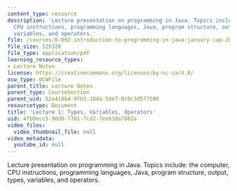 ```yaml
---
content_type: resource
description: 'Lecture presentation on programming in Java. Topics include: the computer,
  CPU instructions, programming languages, Java, program structure, output, types,
  variables, and operators.'
file: /courses/6-092-introduction-to-programming-in-java-january-iap-2010/4fb0ecc598d077817cd27eeb30a7882a_MIT6_092IAP10_lec01.pdf
file_size: 125320
file_type: application/pdf
learning_resource_types:
- Lecture Notes
license: https://creativecommons.org/licenses/by-nc-sa/4.0/
ocw_type: OCWFile
parent_title: Lecture Notes
parent_type: CourseSection
parent_uid: 52a418b4-9fb3-10da-5de7-0c9c3d577590
resourcetype: Document
title: 'Lecture 1: Types, Variables, Operators'
uid: 4fb0ecc5-98d0-7781-7cd2-7eeb30a7882a
video_files:
  video_thumbnail_file: null
video_metadata:
  youtube_id: null
---
```

Lecture presentation on programming in Java. Topics include: the computer, CPU instructions, programming languages, Java, program structure, output, types, variables, and operators.